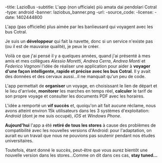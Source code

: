 -title: LazioBus
-subtitle: L'app (non ufficiale) più amata dai pendolari Cotral
-type: android
-banner: laziobus_banner.png
-url:
-source_code:
-license:
-date: 1402444800

L'app (pas officielle) plus aimée par les banlieusard qui voyagent avec les bus Cotral.

Je suis un **développeur** qui fait la navette, donc si un service n'existe pas
(ou il est de mauvaise qualité), je peux le créer.

Voilà ce que j'ai pensé il y a quelques années, quand j'ai présenté à mes amis et
mes collègues *Alessio Moretti*, *Andrea Cerra*, *Andrea Monti* et *Federico Vagnoni*
l'idée de réaliser une application pour aider à **voyager d'une façon
intelligente, rapide et précise avec les bus Cotral**.  Il y avait des données et des
cervaux aussi...il ne manquait qu'un peu de code.

L'app permettait de **organiser** un voyage, en choisissant le lien de départ et
le lieu d'arrivée, **monitorer** les marches en temps réel, **calculer** le
tarif de son propre voyage et consulter les documents PDF avec les horaires.

L'idée a remporté un **vif succès** et, quoiqu'on ait fait aucune réclame,
nous avons atteint environ 15k utilisateurs dans les 3 systèmes d'exploitation:
*Android* (dont je me suis occupé), *iOS* et *Windows Phone*.

**Aujourd'hui** l'app a été **retiré de tous les stores** à cause des problèmes de
compatibilité avec les nouvelles versions d'Android: pour l'adaptation, on aurait eu
un travail que nous ne pouvions pas soutenir pendant nos études universitaires.

Toutefois, étant donné le succès, peut-être que vous aurez bientôt une nouvelle
version dans les stores...Comme on dit dans ces cas, **stay tuned...**
